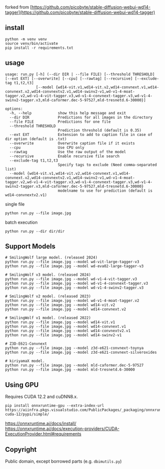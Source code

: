 
forked from [https://github.com/picobyte/stable-diffusion-webui-wd14-tagger](https://github.com/picobyte/stable-diffusion-webui-wd14-tagger)

## install

```
python -m venv venv
source venv/bin/activate
pip install -r requirements.txt
```

## usage

```
usage: run.py [-h] (--dir DIR | --file FILE) [--threshold THRESHOLD] [--ext EXT] [--overwrite] [--cpu] [--rawtag] [--recursive] [--exclude-tag t1,t2,t3]
              [--model {wd14-vit.v1,wd14-vit.v2,wd14-convnext.v1,wd14-convnext.v2,wd14-convnextv2.v1,wd14-swinv2-v1,wd-v1-4-moat-tagger.v2,wd-v1-4-vit-tagger.v3,wd-v1-4-convnext-tagger.v3,wd-v1-4-swinv2-tagger.v3,mld-caformer.dec-5-97527,mld-tresnetd.6-30000}]

options:
  -h, --help            show this help message and exit
  --dir DIR             Predictions for all images in the directory
  --file FILE           Predictions for one file
  --threshold THRESHOLD
                        Prediction threshold (default is 0.35)
  --ext EXT             Extension to add to caption file in case of dir option (default is .txt)
  --overwrite           Overwrite caption file if it exists
  --cpu                 Use CPU only
  --rawtag              Use the raw output of the model
  --recursive           Enable recursive file search
  --exclude-tag t1,t2,t3
                        Specify tags to exclude (Need comma-separated list)
  --model {wd14-vit.v1,wd14-vit.v2,wd14-convnext.v1,wd14-convnext.v2,wd14-convnextv2.v1,wd14-swinv2-v1,wd-v1-4-moat-tagger.v2,wd-v1-4-vit-tagger.v3,wd-v1-4-convnext-tagger.v3,wd-v1-4-swinv2-tagger.v3,mld-caformer.dec-5-97527,mld-tresnetd.6-30000}
                        modelname to use for prediction (default is wd14-convnextv2.v1)
```

single file

```
python run.py --file image.jpg
```

batch execution

```
python run.py --dir dir/dir
```

## Support Models

```
# SmilingWolf large model. (released 2024)
python run.py --file image.jpg --model wd-vit-large-tagger-v3
python run.py --file image.jpg --model wd-eva02-large-tagger-v3

# SmilingWolf v3 model. (released 2024)
python run.py --file image.jpg --model wd-v1-4-vit-tagger.v3
python run.py --file image.jpg --model wd-v1-4-convnext-tagger.v3
python run.py --file image.jpg --model wd-v1-4-swinv2-tagger.v3

# SmilingWolf v2 model. (released 2023)
python run.py --file image.jpg --model wd-v1-4-moat-tagger.v2
python run.py --file image.jpg --model wd14-vit.v2
python run.py --file image.jpg --model wd14-convnext.v2

# SmilingWolf v1 model. (released 2022)
python run.py --file image.jpg --model wd14-vit.v1
python run.py --file image.jpg --model wd14-convnext.v1
python run.py --file image.jpg --model wd14-convnextv2.v1
python run.py --file image.jpg --model wd14-swinv2-v1

# Z3D-E621-Convnext
python run.py --file image.jpg --model z3d-e621-convnext-toynya
python run.py --file image.jpg --model z3d-e621-convnext-silveroxides

# kiriyamaX model.
python run.py --file image.jpg --model mld-caformer.dec-5-97527
python run.py --file image.jpg --model mld-tresnetd.6-30000
```

## Using GPU

Requires CUDA 12.2 and cuDNN8.x.

```
pip install onnxruntime-gpu --extra-index-url https://aiinfra.pkgs.visualstudio.com/PublicPackages/_packaging/onnxruntime-cuda-12/pypi/simple/
```

https://onnxruntime.ai/docs/install/</br>
https://onnxruntime.ai/docs/execution-providers/CUDA-ExecutionProvider.html#requirements

## Copyright

Public domain, except borrowed parts (e.g. `dbimutils.py`)
